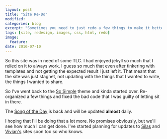 ```yaml
---
layout: post
title: "Site Re-Do"
modified:
categories: blog
excerpt: "Sometimes you need to just redo a few things to make it better. That was the attempt this weekend."
tags: [site, redesign, images, css, html, redo]
image:
  feature:
date: 2016-07-10
---
```


So this site was in need of some TLC. I had enjoyed jekyll so much that I relied on it to always work. I guess so much that even after tinkering with templates and not getting the expected result I just left it.
That meant that the site was just stagnet, not updating with the things that I wanted to write, the things I wanted to share.

So I've went back to the [So Simple](https://mmistakes.github.io/so-simple-theme/theme-setup/) theme and kinda started over. Re-organized a few things and fixed the bad code that I was guilty of letting sit in there.

The [Song of the Day](//travisq.com/sod/) is back and will be updated **almost** daily.

I hoping that I'll be doing that a lot more. No promises obviously, but we'll see how much I can get done. I've started planning for updates to [Silas](http://silasq.com) and [Vivian's](http://vivianq.com) sites soon too so who knows.

